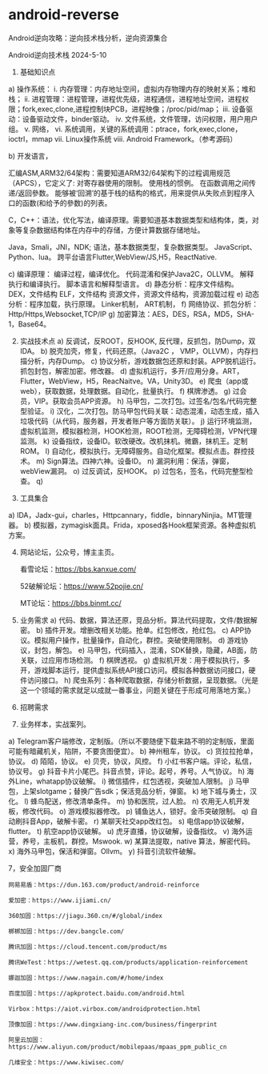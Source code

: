 # android-reverse
Android逆向攻略：逆向技术栈分析，逆向资源集合

Android逆向技术栈
2024-5-10
1.	基础知识点

a)	操作系统：
i.	内存管理：内存地址空间，虚拟内存物理内存的映射关系；堆和栈；
ii.	进程管理：进程管理，进程优先级，进程通信，进程地址空间，进程权限；fork,exec,clone,进程控制块PCB，进程映像；/proc/pid/map；
iii.	设备驱动：设备驱动文件，binder驱动。
iv.	文件系统，文件管理，访问权限，用户用户组。
v.	网络，
vi.	系统调用，关键的系统调用：ptrace，fork,exec,clone，ioctrl，mmap
vii.	Linux操作系统
viii.	Android Framework。（参考源码）

b)	开发语言，

汇编ASM,ARM32/64架构：需要知道ARM32/64架构下的过程调用规范（APCS），它定义了:
对寄存器使用的限制。
使用栈的惯例。
在函数调用之间传递/返回參数。
能够被‘回溯’的基于栈的结构的格式，用来提供从失败点到程序入口的函数(和给予的參数)的列表。

C，C++：语法，优化写法，编译原理。需要知道基本数据类型和结构体，类，对象等复杂数据结构体在内存中的存储，方便计算数据存储地址。

Java，Smali，JNI，NDK; 语法，基本数据类型，复杂数据类型。
JavaScript、Python、lua。
跨平台语言Flutter,WebView/JS,H5，ReactNative. 

c)	编译原理：
编译过程，编译优化。
代码混淆和保护Java2C，OLLVM。
解释执行和编译执行。
脚本语言和解释型语言。
d)	静态分析：程序文件结构。
DEX，文件结构
ELF，文件结构
资源文件，资源文件结构，资源加载过程
e)	动态分析：程序加载，执行原理。
Linker机制，
ART机制，
f)	网络协议、抓包分析：Http/Https,Websocket,TCP/IP
g)	加密算法：AES，DES，RSA，MD5，SHA-1，Base64。

2.	实战技术点
a)	反调试，反ROOT，反HOOK, 反代理，反抓包，防Dump，双IDA。
b)	脱壳加壳，修复，代码还原。（Java2C ， VMP，OLLVM），内存扫描分析，内存Dump。
c)	协议分析，游戏数据包还原和封装。APP脱机运行。抓包封包，解密加密。修改器。
d)	虚拟机运行，多开/应用分身。ART，Flutter，WebView，H5，ReacNaitve。VA，Unity3D。
e)	爬虫（app或web），获取数据，处理数据。自动化，批量执行。
f)	棋牌渗透。
g)	过会员，VIP。获取会员APP资源。
h)	马甲包，二次打包。过签名/包名/代码完整型验证。
i)	汉化，二次打包。防马甲包代码关联：动态混淆，动态生成，插入垃圾代码（从代码，服务器，开发者账户等方面防关联）。
j)	运行环境监测，虚拟机监测，模拟器检测，HOOK检测，ROOT检测，无障碍检测，VPN代理监测。
k)	设备指纹，设备ID。软改硬改。改机抹机。微霸，抹机王。定制ROM。
l)	自动化，模拟执行。无障碍服务。自动化框架。模拟点击。群控技术。
m)	Sign算法。四神六神。设备ID。
n)	漏洞利用：保活，弹窗，webView漏洞。
o)	过反调试，反HOOK。
p)	过包名，签名，代码完整型检查。
q)	

3.	工具集合

a)	IDA，Jadx-gui，charles，Httpcannary，fiddle，binnaryNinjia。MT管理器。
b)	模拟器，zymagisk面具。Frida，xposed各Hook框架资源。各种虚拟机方案。

4.	网站论坛，公众号，博主主页。

    看雪论坛：https://bbs.kanxue.com/
  
    52破解论坛：https://www.52pojie.cn/
  
    MT论坛：https://bbs.binmt.cc/



5.	业务需求
a)	代码、数据，算法还原，竞品分析。算法代码提取，文件/数据解密。
b)	插件开发。增删改相关功能。抢单。红包修改，抢红包。
c)	APP协议。模拟用户操作，批量操作，自动化，群控。突破使用限制。
d)	游戏协议，封包，解包。
e)	马甲包，代码插入，混淆，SDK替换，隐藏，AB面，防关联，过应用市场检测。
f)	棋牌透视。
g)	虚拟机开发：用于模拟执行，多开，游戏脚本运行，提供虚拟系统API接口访问。模拟各种数据访问接口，硬件访问接口。
h)	爬虫系列：各种爬取数据，存储分析数据，呈现数据。（光是这一个领域的需求就足以成就一番事业，问题关键在于形成可用落地方案。）

6.	招聘需求

7.	业务样本，实战案列。

a)	Telegram客户端修改，定制版。（所以不要随便下载来路不明的定制版，里面可能有暗藏机关，陷阱，不要贪图便宜）。
b)	神州租车，协议。
c)	货拉拉抢单，协议。
d)	陌陌，协议。
e)	贝壳，协议，风控。
f)	小红书客户端。评论，私信，协议号。
g)	抖音卡片小尾巴。抖音点赞，评论。起号，养号。人气协议。
h)	海外Line，whatapp协议破解。
i)	微信插件，红包透视，突破加人限制。
j)	马甲包，上架slotgame；替换广告sdk；保活竞品分析，弹窗。
k)	地下城与勇士，汉化。
l)	蜂鸟配送，修改清单条件。
m)	协和医院，过人脸。
n)	农用无人机开发板，修改代码。
o)	游戏模拟器修改。
p)	铺鱼达人，锁好。金币突破限制。
q)	自动刷抖音App，破解卡密。
r)	某聊天社交app改红包。
s)	电信app协议破解，flutter。
t)	航空app协议破解。
u)	虎牙直播，协议破解，设备指纹。
v)	海外运营，养号，主板机，群控。Mswook.
w)	某算法提取，native 算法，解密代码。
x)	海外马甲包，保活和弹窗。Ollvm。
y)	抖音引流软件破解。

7，安全加固厂商

    网易易盾：https://dun.163.com/product/android-reinforce
    
    爱加密：https://www.ijiami.cn/
    
    360加固：https://jiagu.360.cn/#/global/index
    
    梆梆加固：https://dev.bangcle.com/
    
    腾讯加固：https://cloud.tencent.com/product/ms
    
    腾讯WeTest：https://wetest.qq.com/products/application-reinforcement
    
    娜迦加固：https://www.nagain.com/#/home/index
    
    百度加固：https://apkprotect.baidu.com/android.html
    
    Virbox：https://aiot.virbox.com/androidprotection.html
    
    顶像加固：https://www.dingxiang-inc.com/business/fingerprint
    
    阿里云加固：https://www.aliyun.com/product/mobilepaas/mpaas_ppm_public_cn
    
    几维安全：https://www.kiwisec.com/




